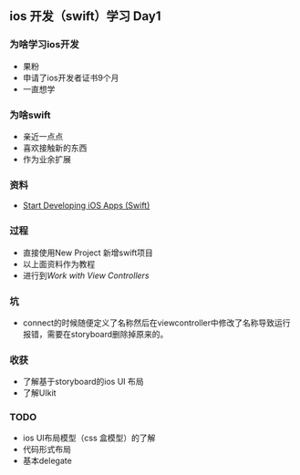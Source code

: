 ## ios 开发（swift）学习 Day1

### 为啥学习ios开发

* 果粉
* 申请了ios开发者证书9个月
* 一直想学

### 为啥swift

* 亲近一点点
* 喜欢接触新的东西
* 作为业余扩展

### 资料

* [Start Developing iOS Apps (Swift)](https://developer.apple.com/library/content/referencelibrary/GettingStarted/DevelopiOSAppsSwift/index.html#//apple_ref/doc/uid/TP40015214-CH2-SW1)

### 过程

* 直接使用New Project 新增swift项目
* 以上面资料作为教程
* 进行到*Work with View Controllers*

### 坑

* connect的时候随便定义了名称然后在viewcontroller中修改了名称导致运行报错，需要在storyboard删除掉原来的。

### 收获

* 了解基于storyboard的ios UI 布局
* 了解UIkit

### TODO

* ios UI布局模型（css 盒模型）的了解
* 代码形式布局
* 基本delegate




